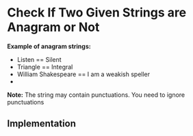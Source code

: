# Check If Two Given Strings are Anagram or Not

**Example of anagram strings:**

- Listen == Silent
- Triangle == Integral
- William Shakespeare == I am a weakish speller
- 

**Note:** The string may contain punctuations. You need to ignore punctuations

## Implementation




